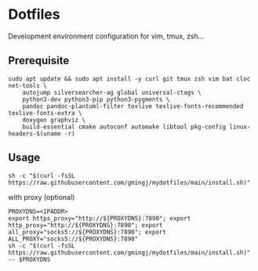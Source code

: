# Dotfiles

Development environment configuration for vim, tmux, zsh...

## Prerequisite

```shell
sudo apt update && sudo apt install -y curl git tmux zsh vim bat cloc net-tools \
    autojump silversearcher-ag global universal-ctags \
    python3-dev python3-pip python3-pygments \
    pandoc pandoc-plantuml-filter texlive texlive-fonts-recommended texlive-fonts-extra \
    doxygen graphviz \
    build-essential cmake autoconf automake libtool pkg-config linux-headers-$(uname -r)
```

## Usage

```shell
sh -c "$(curl -fsSL https://raw.githubusercontent.com/gmingj/mydotfiles/main/install.sh)"
```

with proxy (optional)
```shell
PROXYDNS=<IPADDR>
export https_proxy="http://${PROXYDNS}:7890"; export http_proxy="http://${PROXYDNS}:7890"; export all_proxy="socks5://${PROXYDNS}:7890"; export ALL_PROXY="socks5://${PROXYDNS}:7890"
sh -c "$(curl -fsSL https://raw.githubusercontent.com/gmingj/mydotfiles/main/install.sh)" -- $PROXYDNS
```
